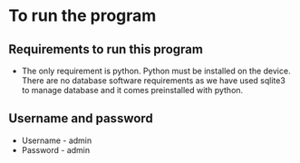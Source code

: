 # To run the program

## Requirements to run this program

+ The only requirement is python. Python must be installed on the device. There are no database software requirements as we have used sqlite3 to manage database and it comes preinstalled with python.

## Username and password

+ Username - admin
+ Password - admin
